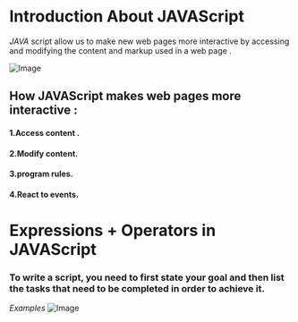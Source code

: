 # Introduction About **JAVAScript**

*JAVA* script allow us to make new web pages more interactive by accessing and modifying the content and markup used in a web page . 

![Image](https://www.edureka.co/blog/wp-content/uploads/2018/01/2-2.png)


## How JAVAScript makes web pages more interactive :
#### 1.Access content .
#### 2.Modify content. 
#### 3.program rules.
#### 4.React to events.

# Expressions + Operators in **JAVAScript**

### To write a script, you need to first state your goal and then list the tasks that need to be completed in order to achieve it.


*Examples* 
![Image](https://www.edureka.co/blog/wp-content/uploads/2018/01/2-2.png)




